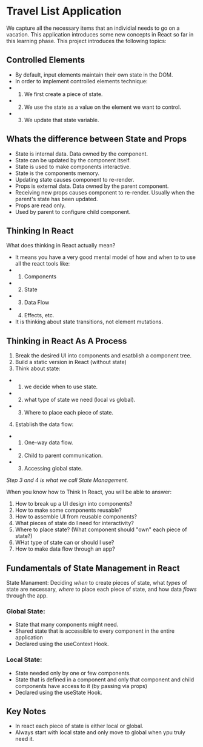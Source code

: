 # Travel List Application

We capture all the necessary items that an individial needs to go on a vacation.
This application introduces some new concepts in React so far in this learning phase.
This project introduces the following topics:

## Controlled Elements

- By default, input elements maintain their own state in the DOM.
- In order to implement controlled elements technique:
- 1. We first create a piece of state.
- 2. We use the state as a value on the element we want to control.
- 3. We update that state variable.

## Whats the difference between State and Props

- State is internal data. Data owned by the component.
- State can be updated by the component itself.
- State is used to make components interactive.
- State is the components memory.
- Updating state causes component to re-render.
- Props is external data. Data owned by the parent component.
- Receiving new props causes component to re-render. Usually when the parent's state has been updated.
- Props are read only.
- Used by parent to configure child component.

## Thinking In React

What does thinking in React actually mean?

- It means you have a very good mental model of how and when to to use all the react tools like:
- 1. Components
- 2. State
- 3. Data Flow
- 4. Effects, etc.
- It is thinking about state transitions, not element mutations.

## Thinking in React As A Process

1. Break the desired UI into components and esatblish a component tree.
2. Build a static version in React (without state)
3. Think about state:

- 1. we decide when to use state.
- 2. what type of state we need (local vs global).
- 3. Where to place each piece of state.

4. Establish the data flow:

- 1. One-way data flow.
- 2. Child to parent communication.
- 3. Accessing global state.

_Step 3 and 4 is what we call State Management._

When you know how to Think In React, you will be able to answer:

1. How to break up a UI design into components?
2. How to make some components reusable?
3. How to assemble UI from reusable components?
4. What pieces of state do I need for interactivity?
5. Where to place state? (What component should "own" each piece of state?)
6. WHat type of state can or should I use?
7. How to make data flow through an app?

## Fundamentals of State Management in React

State Manament: Deciding _when_ to create pieces of state, what _types_ of state are necessary, _where_ to place each piece of state, and how data _flows_ through the app.

### Global State:

- State that many components might need.
- Shared state that is accessible to every component in the entire application
- Declared using the useContext Hook.

### Local State:

- State needed only by one or few components.
- State that is defined in a component and only that component and child components have access to it (by passing via props)
- Declared using the useState Hook.

## Key Notes

- In react each piece of state is either local or global.
- Always start with local state and only move to global when ypu truly need it.
